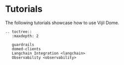 # Tutorials

The following tutorials showcase how to use Vijil Dome.

```{eval-rst}
.. toctree::
   :maxdepth: 2

   guardrails
   domed-clients
   Langchain Integration <langchain>
   Observability <observability>
```